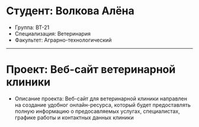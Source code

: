 # Студент: Волкова Алёна
- Группа: ВТ-21
- Специализация: Ветеринария
- Факультет: Аграрно-технологический
---
# Проект: Веб-сайт ветеринарной клиники
- Описание проекта: Веб-сайт для ветеринарной клиники направлен на создание удобног онлайн-ресурса, который будет предоставлять полную информацию о предосавляемых услугах, специалистах, графике работы и контактных данных клиники

